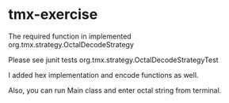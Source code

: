 # tmx-exercise

The required function in implemented org.tmx.strategy.OctalDecodeStrategy

Please see junit tests org.tmx.strategy.OctalDecodeStrategyTest

I added hex implementation and encode functions as well.

Also, you can run Main class and enter octal string from terminal.
